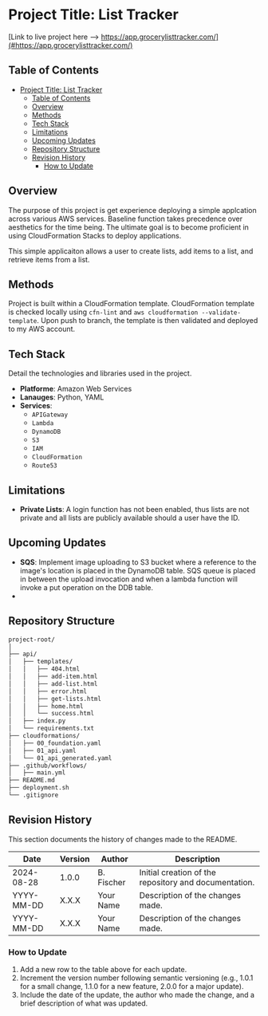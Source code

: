 # Project Title: List Tracker

[Link to live project here --> https://app.grocerylisttracker.com/](#https://app.grocerylisttracker.com/)

## Table of Contents
- [Project Title: List Tracker](#project-title-list-tracker)
  - [Table of Contents](#table-of-contents)
  - [Overview](#overview)
  - [Methods](#methods)
  - [Tech Stack](#tech-stack)
  - [Limitations](#limitations)
  - [Upcoming Updates](#upcoming-updates)
  - [Repository Structure](#repository-structure)
  - [Revision History](#revision-history)
    - [How to Update](#how-to-update)

## Overview
The purpose of this project is get experience deploying a simple applcation across various AWS services. Baseline function takes precedence over aesthetics for the time being. The ultimate goal is to become proficient in using CloudFormation Stacks to deploy applications. 

This simple applicaiton allows a user to create lists, add items to a list, and retrieve items from a list. 


## Methods
Project is built within a CloudFormation template. CloudFormation template is checked locally using `cfn-lint` and `aws cloudformation --validate-template`. Upon push to branch, the template is then validated and deployed to my AWS account. 

<!-- ## Function Synopsis
1. API Gateway makes call to Lambda
2. Lambda returns xzy. -->

<!-- ## DynamoDB Table Structure
**Insert table structure here.  -->


## Tech Stack
Detail the technologies and libraries used in the project.

- **Platforme**: Amazon Web Services
- **Lanauges**: Python, YAML
- **Services**:
  - `APIGateway` 
  - `Lambda`
  - `DynamoDB`
  - `S3`
  - `IAM`
  - `CloudFormation`
  - `Route53`
  


<!-- ## Installation
Instructions for setting up the project on a local machine.

1. **Clone the repository:**
   ```bash
   git clone https://github.com/username/repo.git
   cd repo

2. **Create and active a virtual environment:**
   ```bash
    python -m venv venv
    source venv/bin/activate  # On Windows use `venv\Scripts\activate`

3. **Install dependenceies:**
    ```bash
    pip install -r requirements.txt

4. **Set up environment variables:**
    ```bash
    API_KEY=your_api_key_here
    SECRET_KEY=your_secret_key_here -->


<!-- ## Usage
Instructions for how to use the project.

1. **Step 1:**
   - details on step 1
    ```bash -->


## Limitations
- **Private Lists**: A login function has not been enabled, thus lists are not private and all lists are publicly available should a user have the ID. 

## Upcoming Updates
- **SQS**: Implement image uploading to S3 bucket where a reference to the image's location is placed in the DynamoDB table. SQS queue is placed in between the upload invocation and when a lambda function will invoke a put operation on the DDB table. 
-  




## Repository Structure

```bash
project-root/
│ 
├── api/
│   ├── templates/
│   │   ├── 404.html
│   │   ├── add-item.html
│   │   ├── add-list.html
│   │   ├── error.html
│   │   ├── get-lists.html
│   │   ├── home.html
│   │   └── success.html
│   ├── index.py
│   └── requirements.txt
├── cloudformations/
│   ├── 00_foundation.yaml
│   ├── 01_api.yaml
│   └── 01_api_generated.yaml
├── .github/workflows/
│   ├── main.yml
├── README.md
├── deployment.sh
└── .gitignore
```

## Revision History

This section documents the history of changes made to the README.

| Date       | Version | Author       | Description                                           |
|------------|---------|--------------|-------------------------------------------------------|
| 2024-08-28 | 1.0.0   | B. Fischer   | Initial creation of the repository and documentation. |
| YYYY-MM-DD | X.X.X   | Your Name    | Description of the changes made.                      |
| YYYY-MM-DD | X.X.X   | Your Name    | Description of the changes made.                      |


### How to Update

1. Add a new row to the table above for each update.
2. Increment the version number following semantic versioning (e.g., 1.0.1 for a small change, 1.1.0 for a new feature, 2.0.0 for a major update).
3. Include the date of the update, the author who made the change, and a brief description of what was updated.